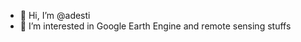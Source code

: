 - 👋 Hi, I’m @adesti
- 👀 I’m interested in Google Earth Engine and remote sensing stuffs

<!---
adesti/adesti is a ✨ special ✨ repository because its `README.md` (this file) appears on your GitHub profile.
You can click the Preview link to take a look at your changes.
--->
